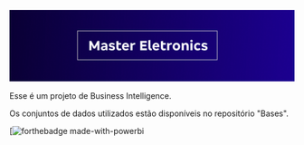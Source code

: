 ![](Layout/FundoGithub.png)

Esse é um projeto de Business Intelligence.

Os conjuntos de dados utilizados estão disponíveis no repositório "Bases".

[![forthebadge made-with-powerbi](https://forthebadge.com/generator/?plabel=made+with&slabel=power+bi&sbg=%23E6FF00&stext=%23000000)

